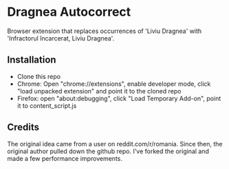 # Dragnea Autocorrect

Browser extension that replaces occurrences of 'Liviu Dragnea' with 'Infractorul încarcerat, Liviu Dragnea'.


## Installation

* Clone this repo
* Chrome: Open "chrome://extensions", enable developer mode, click "load unpacked extension"  and point it to the cloned repo
* Firefox: open "about:debugging", click "Load Temporary Add-on", point it to content_script.js

## Credits

The original idea came from a user on reddit.com/r/romania. Since then, the original author pulled down the github repo.
I've forked the original and made a few performance improvements.

